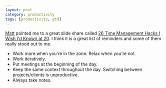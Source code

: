 ```yaml
---
layout: post
category: productivity
tags: [productivity, gtd]
---
```


[Matt](http://mattgornick.com/) pointed me to a great slide share called [26 Time Management Hacks I Wish I'd Known at 20](http://www.slideshare.net/egarbugli/26-time-management-hacks-i-wish-id-known-at-20). I think it is a great list of reminders and some of them really stood out to me.

* Work more when you're in the zone. Relax when you're not.
* Work iteratively.
* Put meetings at the beginning of the day.
* Keep the same context throughout the day. Switching between projects/clients is unproductive.
* Always take notes.

